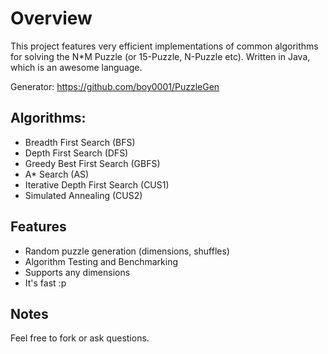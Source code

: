 # Overview
This project features very efficient implementations of common algorithms for solving the N*M Puzzle (or 15-Puzzle, N-Puzzle etc). Written in Java, which is an awesome language.

Generator: https://github.com/boy0001/PuzzleGen

## Algorithms:
 - Breadth First Search (BFS)
 - Depth First Search (DFS)
 - Greedy Best First Search (GBFS)
 - A* Search (AS)
 - Iterative Depth First Search (CUS1)
 - Simulated Annealing (CUS2)
 
## Features
 - Random puzzle generation (dimensions, shuffles)
 - Algorithm Testing and Benchmarking
 - Supports any dimensions
 - It's fast :p

## Notes
Feel free to fork or ask questions.
